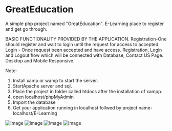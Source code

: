 # GreatEducation
A simple php project named "GreatEducation". E-Learning place to register and get go through.

BASIC FUNCTIONALITY PROVIDED BY THE APPLICATION. Registration-One should register and wait to login until the request for access to accepted. Login - Once request been accepted and have access.  Registration, Login and Logout flow which will be connected with Database, Contact US Page. Desktop and Mobile Responsive.

Note-

1) Install xamp or wamp to start the server.
2) StartApache server and sql.
3) Place the project in folder called htdocs after the installation of xampp.
4) open localhost/phpMyAdmin
5) Import the database
6) Get your application running in localhost follwed by project name- localhost/E-Learning

![image](https://user-images.githubusercontent.com/58131830/196831419-3e6d82ba-295e-4015-abab-49ade71bfb80.png)
![image](https://user-images.githubusercontent.com/58131830/196831506-8684501e-2c8e-4033-8cdb-7de41aeab949.png)
![image](https://user-images.githubusercontent.com/58131830/196831606-e99113db-8ec1-4517-a520-41e8408b7c8f.png)
![image](https://user-images.githubusercontent.com/58131830/196831737-3a34cdc3-fc16-4b37-8f8c-1c936401ca70.png)

